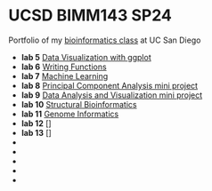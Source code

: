 # UCSD BIMM143 SP24

Portfolio of my [bioinformatics class](https://bioboot.github.io/bimm143_S24/) at UC San Diego 

- **lab 5** [Data Visualization with ggplot](lab5/lab5.md)
- **lab 6** [Writing Functions](lab6/lab6.md)
- **lab 7** [Machine Learning](lab7/lab7.md)
- **lab 8** [Principal Component Analysis mini project](lab8/lab8.md)
- **lab 9** [Data Analysis and Visualization mini project](lab9/lab9.md)
- **lab 10** [Structural Bioinformatics](lab10/lab10.md)
- **lab 11** [Genome Informatics](lab11/lab11.md)
- **lab 12** []
- **lab 13** []
- 
- 
- 
- 
- 
